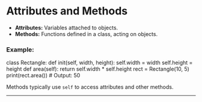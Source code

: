 # Attributes and Methods

- **Attributes:** Variables attached to objects.
- **Methods:** Functions defined in a class, acting on objects.

### Example:

class Rectangle:
def init(self, width, height):
self.width = width
self.height = height
def area(self):
return self.width \* self.height
rect = Rectangle(10, 5)
print(rect.area()) # Output: 50

Methods typically use `self` to access attributes and other methods.

---
